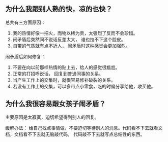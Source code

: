 ## 为什么我跟别人熟的快，凉的也快？

总共有三方面原因：

1. 我的热情好像一把火，而物以稀为贵，太强烈了反而不会珍惜。
2. 闹矛盾后突然间不说话反差太大， 谁也拉不下这个脸皮。
3. 自带的气质就有点不近人， 闹矛盾时这种感觉会更加强烈。

闹矛盾后如何修复：

1. 不要在向以前那样热情的贴上去，给人的感觉很尴尬。
2. 正常的打招呼说话， 回复到普通同事的关系。
3. 当产生工作上的交集时，就很容易修补破裂的关系。
4. 若没有工作上的交集，可以多带点小零食，吃的时候分享给他，收买他。


## 为什么我很容易跟女孩子闹矛盾？

主要原因是太寂寞，迫切希望得到别人的回复。

缓解办法： 给自己找点事情做，不要迫切等待别人的消息。代码看不下去就看文档，文档看不下去就无脑敲代码， 代码敲不下去就写点总结性的东西。


